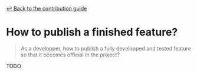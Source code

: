 [&#x21A9; Back to the contribution guide](../../../CONTRIBUTING.md#dev-howtos)

# How to publish a finished feature?

> As a developper, how to publish a fully developped and tested feature so that
> it becomes official in the project?

TODO
